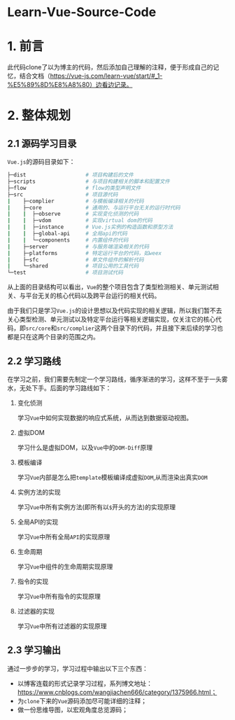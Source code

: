 # Learn-Vue-Source-Code
# 1. 前言

此代码clone了以为博主的代码，然后添加自己理解的注释，便于形成自己的记忆，结合文档（https://vue-js.com/learn-vue/start/#_1-%E5%89%8D%E8%A8%80）边看边记录。

# 2. 整体规划

## 2.1 源码学习目录

`Vue.js`的源码目录如下：

```bash
├─dist                   # 项目构建后的文件
├─scripts                # 与项目构建相关的脚本和配置文件 
├─flow                   # flow的类型声明文件
├─src                    # 项目源代码
|    ├─complier          # 与模板编译相关的代码
|    ├─core              # 通用的、与运行平台无关的运行时代码
|    |  ├─observe        # 实现变化侦测的代码
|    |  ├─vdom           # 实现virtual dom的代码
|    |  ├─instance       # Vue.js实例的构造函数和原型方法
|    |  ├─global-api     # 全局api的代码
|    |  └─components     # 内置组件的代码
|    ├─server            # 与服务端渲染相关的代码
|    ├─platforms         # 特定运行平台的代码，如weex 
|    ├─sfc               # 单文件组件的解析代码
|    └─shared            # 项目公用的工具代码
└─test                   # 项目测试代码
```

从上面的目录结构可以看出，`Vue`的整个项目包含了类型检测相关、单元测试相关、与平台无关的核心代码以及跨平台运行的相关代码。

由于我们只是学习`Vue.js`的设计思想以及代码实现的相关逻辑，所以我们暂不去关心类型检测、单元测试以及特定平台运行等相关逻辑实现，仅关注它的核心代码，即`src/core`和`src/complier`这两个目录下的代码，并且接下来后续的学习也都是只在这两个目录的范围之内。

## 2.2 学习路线

在学习之前，我们需要先制定一个学习路线，循序渐进的学习，这样不至于一头雾水，无处下手。后面的学习路线如下：

1. 变化侦测

   学习`Vue`中如何实现数据的响应式系统，从而达到数据驱动视图。

2. 虚拟DOM

   学习什么是虚拟DOM，以及`Vue`中的`DOM-Diff`原理

3. 模板编译

   学习`Vue`内部是怎么把`template`模板编译成虚拟`DOM`,从而渲染出真实`DOM`

4. 实例方法的实现

   学习`Vue`中所有实例方法(即所有以`$`开头的方法)的实现原理

5. 全局API的实现

   学习`Vue`中所有全局`API`的实现原理

6. 生命周期

   学习`Vue`中组件的生命周期实现原理

7. 指令的实现

   学习`Vue`中所有指令的实现原理

8. 过滤器的实现

   学习`Vue`中所有过滤器的实现原理

## 2.3 学习输出

通过一步步的学习，学习过程中输出以下三个东西：

- 以博客连载的形式记录学习过程，系列博文地址：https://www.cnblogs.com/wangjiachen666/category/1375966.html；
- 为`clone`下来的`Vue`源码添加尽可能详细的注释；
- 做一份思维导图，以宏观角度总览源码；




